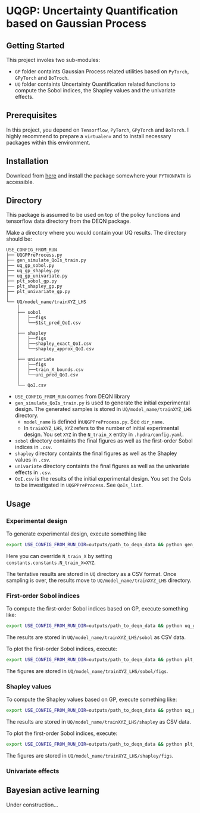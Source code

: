 # UQGP: Uncertainty Quantification based on Gaussian Process

## Getting Started
This project involes two sub-modules:

- `GP` folder containts Gaussian Process related utilities based on `PyTorch`,
`GPyTorch` and `BoTroch`.
- `UQ` folder containts Uncertainty Quantification related functions to compute
the Sobol indices, the Shapley values and the univariate effects.

## Prerequisites
In this project, you depend on `Tensorflow`, `PyTorch`, `GPyTorch` and `BoTorch`.
I highly recommend to prepare a `virtualenv` and to install necessary packages
within this environment.

## Installation
Download from [here](https://github.com/takafusui/UQGP/) and install the package
somewhere your `PYTHONPATH` is accessible.

## Directory
This package is assumed to be used on top of the policy functions and tensorflow data
directory from the DEQN package.

Make a directory where you would contain your UQ results. The directory should be:
```
USE_CONFIG_FROM_RUN
├── UQGPPreProcess.py
├── gen_simulate_QoIs_train.py
├── uq_gp_sobol.py
├── uq_gp_shapley.py
├── uq_gp_univariate.py
├── plt_sobol_gp.py
├── plt_shapley_gp.py
├── plt_univariate_gp.py
│
└── UQ/model_name/trainXYZ_LHS
    │
    ├── sobol
    │   ├──figs
    │   └──S1st_pred_QoI.csv 
    │
    ├── shapley
    │   ├──figs
    │   ├──shapley_exact_QoI.csv
    │   └──shapley_approx_QoI.csv 
    │
    ├── univariate
    │   ├──figs
    │   ├──train_X_bounds.csv
    │   └──uni_pred_QoI.csv 
    │
    └── QoI.csv
```
- `USE_CONFIG_FROM_RUN` comes from DEQN library
- `gen_simulate_QoIs_train.py` is used to generate the initial experimental design.
The generated samples is stored in `UQ/model_name/trainXYZ_LHS` directory.
    - `model_name` is defined in`UQGPPreProcess.py`. See `dir_name`.
    - In `trainXYZ_LHS`, `XYZ` refers to the number of initial experimental design.
    You set `XYZ` in the `N_train_X` entity in `.hydra/config.yaml`.
- `sobol` directory containts the final figures as well as the first-order Sobol indices in `.csv`.
- `shapley` directory containts the final figures as well as the Shapley values in `.csv`.
- `univariate` directory containts the final figures as well as the univariate effects in `.csv`.
- `QoI.csv` is the results of the initial experimental design. You set the QoIs to be investigated 
in `UQGPPreProcess`. See `QoIs_list`.

## Usage
### Experimental design
To generate experimental design, execute something like
```bash
export USE_CONFIG_FROM_RUN_DIR=outputs/path_to_deqn_data && python gen_simulate_QoIs_train.py STARTING_POINT=LATEST hydra.run.dir=$USE_CONFIG_FROM_RUN_DIR constants.constants.N_train_X=XYZ
```
Here you can override `N_train_X` by setting `constants.constants.N_train_X=XYZ`.

The tentative results are stored in `UQ` directory as a CSV format. Once sampling is over,
the results move to `UQ/model_name/trainXYZ_LHS` directory.

### First-order Sobol indices
To compute the first-order Sobol indices based on GP, execute something like:

```bash
export USE_CONFIG_FROM_RUN_DIR=outputs/path_to_deqn_data && python uq_gp_sobol.py STARTING_POINT=LATEST hydra.run.dir=$USE_CONFIG_FROM_RUN_DIR constants.constants.N_train_X=XYZ
```

The results are stored in `UQ/model_name/trainXYZ_LHS/sobol` as CSV data.

To plot the first-order Sobol indices, execute:
```bash
export USE_CONFIG_FROM_RUN_DIR=outputs/path_to_deqn_data && python plt_sobol_gp.py STARTING_POINT=LATEST hydra.run.dir=$USE_CONFIG_FROM_RUN_DIR constants.constants.N_train_X=XYZ
```
The figures are stored in `UQ/model_name/trainXYZ_LHS/sobol/figs`.

### Shapley values
To compute the Shapley values based on GP, execute something like:

```bash
export USE_CONFIG_FROM_RUN_DIR=outputs/path_to_deqn_data && python uq_gp_shapley.py STARTING_POINT=LATEST hydra.run.dir=$USE_CONFIG_FROM_RUN_DIR constants.constants.N_train_X=XYZ
```

The results are stored in `UQ/model_name/trainXYZ_LHS/shapley` as CSV data.

To plot the first-order Sobol indices, execute:
```bash
export USE_CONFIG_FROM_RUN_DIR=outputs/path_to_deqn_data && python plt_shapley_gp.py STARTING_POINT=LATEST hydra.run.dir=$USE_CONFIG_FROM_RUN_DIR constants.constants.N_train_X=XYZ
```
The figures are stored in `UQ/model_name/trainXYZ_LHS/shapley/figs`.

### Univariate effects

## Bayesian active learning
Under construction...
